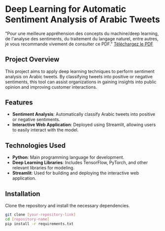 # Deep Learning for Automatic Sentiment Analysis of Arabic Tweets
#### 
"Pour une meilleure appréhension des concepts du machine/deep learning, de l'analyse des sentiments, du traitement du langage naturel, entre autres, je vous recommande vivement de consulter ce PDF." [Téléchargez le PDF](chemin/vers/votre/fichier.pdf)


## Project Overview

This project aims to apply deep learning techniques to perform sentiment analysis on Arabic tweets. By classifying tweets into positive or negative sentiments, this tool can assist organizations in gaining insights into public opinion and improving customer interactions.

## Features

- **Sentiment Analysis**: Automatically classify Arabic tweets into positive or negative sentiments.
- **Interactive Web Application**: Deployed using Streamlit, allowing users to easily interact with the model.

## Technologies Used

- **Python**: Main programming language for development.
- **Deep Learning Libraries**: Includes TensorFlow, PyTorch, and other relevant libraries for modeling.
- **Streamlit**: Used for building and deploying the interactive web application.

## Installation

Clone the repository and install the necessary dependencies.

```bash
git clone [your-repository-link]
cd [repository-name]
pip install -r requirements.txt
